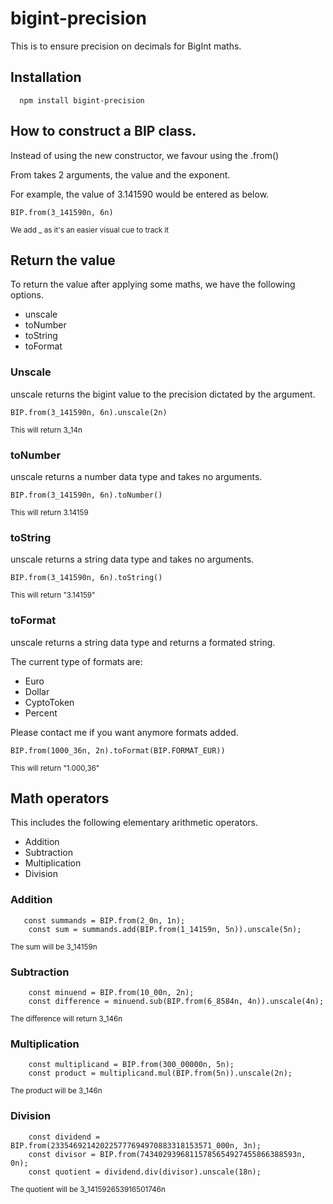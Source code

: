 # bigint-precision

This is to ensure precision on decimals for BigInt maths.

## Installation

```
  npm install bigint-precision
```

## How to construct a BIP class.

Instead of using the new constructor, we favour using the .from()

From takes 2 arguments, the value and the exponent.

For example, the value of 3.141590 would be entered as below.

```
BIP.from(3_141590n, 6n)
```

<sup>We add \_ as it's an easier visual cue to track it</sup>

## Return the value

To return the value after applying some maths, we have the following options.

- unscale
- toNumber
- toString
- toFormat

### Unscale

unscale returns the bigint value to the precision dictated by the argument.

```
BIP.from(3_141590n, 6n).unscale(2n)
```

<sup>This will return 3_14n</sup>

### toNumber

unscale returns a number data type and takes no arguments.

```
BIP.from(3_141590n, 6n).toNumber()
```

<sup>This will return 3.14159</sup>

### toString

unscale returns a string data type and takes no arguments.

```
BIP.from(3_141590n, 6n).toString()
```

<sup>This will return "3.14159"</sup>

### toFormat

unscale returns a string data type and returns a formated string.

The current type of formats are:

- Euro
- Dollar
- CyptoToken
- Percent

Please contact me if you want anymore formats added.

```
BIP.from(1000_36n, 2n).toFormat(BIP.FORMAT_EUR))
```

<sup>This will return "1.000,36"</sup>

## Math operators

This includes the following elementary arithmetic operators.

- Addition
- Subtraction
- Multiplication
- Division

### Addition

```
   const summands = BIP.from(2_0n, 1n);
    const sum = summands.add(BIP.from(1_14159n, 5n)).unscale(5n);
```

<sup>The sum will be 3_14159n</sup>

### Subtraction

```
    const minuend = BIP.from(10_00n, 2n);
    const difference = minuend.sub(BIP.from(6_8584n, 4n)).unscale(4n);
```

<sup>The difference will return 3_146n</sup>

### Multiplication

```
    const multiplicand = BIP.from(300_00000n, 5n);
    const product = multiplicand.mul(BIP.from(5n)).unscale(2n);

```

<sup>The product will be 3_146n</sup>

### Division

```
    const dividend = BIP.from(233546921420225777694970883318153571_000n, 3n);
    const divisor = BIP.from(74340293968115785654927455866388593n, 0n);
    const quotient = dividend.div(divisor).unscale(18n);

```

<sup>The quotient will be 3_141592653916501746n</sup>
